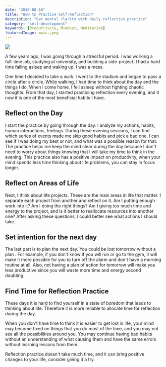 ```yaml
---
date: "2018-08-16"
title: "How to Practice Self-Reflection"
description: "Get mental clarity with daily reflection practice"
category: "self-development"
keywords: [Productivity, Mindset, Meditation]
featuredImage: main.jpeg
---
```


![](/main.jpeg)

A few years ago, I was going through a stressful period. I was working a
full-time job, studying at university, and building a side-project. I
had a hard time falling asleep and waking up. I was a mess.

One time I decided to take a walk. I went to the stadium and began to
pass a circle after a circle. While walking, I had time to think about
the day and the things I do. When I come home, I fell asleep without
fighting chaotic thoughts. From that day, I started practicing
reflection every evening, and it now it is one of the most beneficial
habits I have.

## Reflect on the Day

I start the practice by going through the day. I analyze my actions,
habits, human interactions, feelings. During these evening sessions, I
can find which series of events made me skip good habits and pick a bad
one. I can see if I was doing my best or not, and what was a possible
reason for that. The practice helps me keep the mind clear during the
day because I don't need to worry about things knowing that I will take
my time to think in the evening. This practice also has a positive
impact on productivity, when your mind spends less time thinking about
life problems, you can stay in focus longer.

## Reflect on Areas of Life

Next, I think about life projects. These are the main areas in life that
matter. I separate each project from another and reflect on it. Am I
putting enough work into it? Am I doing the right things? Am I giving
too much time and energy to the project, and is it better to reallocate
resources into another one? After asking these questions, I could better
see what actions I should take.

## Set intention for the next day

The last part is to plan the next day. You could be lost tomorrow
without a plan . For example, if you don't know if you will run or go to
the gym, it will make it more possible for you to turn off the alarm and
don't have a morning routine at all. Also, not having a plan of action
for tomorrow will make you less productive since you will waste more
time and energy second doubting.

## Find Time for Reflection Practice

These days it is hard to find yourself in a state of boredom that leads
to thinking about life. Therefore it is more reliable to allocate time
for reflection during the day.

When you don't have time to think it is easier to get lost in life, your
mind may become fixed on things that you do most of the time, and you
may not see all the possibilities around you. You may continue having
bad habits without an understanding of what causing them and have the
same errors without learning lessons from them.

Reflection practice doesn't take much time, and it can bring positive
changes to your life, consider giving it a try.